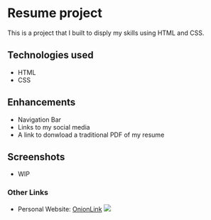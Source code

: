 # Resume project

This is a project that I built to disply my skills using HTML and CSS.

## Technologies used

- HTML
- CSS

## Enhancements

- Navigation Bar
- Links to my social media
- A link to donwload a traditional PDF of my resume

## Screenshots
- WIP

### Other Links
- Personal Website:
[OnionLink](http://zlpqrgka4kybfycelfdayxloixbqzfptukhb6a525wiewacoeu6v2vqd.onion)
[<img src="https://img.shields.io/badge/linkedin-%230077B5.svg?&style=for-the-badge&logo=linkedin&logoColor=white" />](https://www.linkedin.com/in/benjaminguyallen/)
